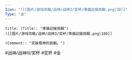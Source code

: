 ```yaml
---
Icon: "![[图片/游戏攻略/战神/战神3/奖杯/準備迎接挑戰.png|30]]"
Type: "金"
---
```

```ad-common-gold-trophy
title: (Title:: "準備迎接挑戰")
![[图片/游戏攻略/战神/战神3/奖杯/準備迎接挑戰.png|100]]

(Comment:: "突破眾神的挑戰。")
```

#战神/战神III/奖杯 #奖杯 #金
